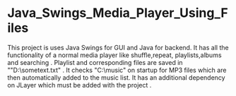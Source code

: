 # Java_Swings_Media_Player_Using_Files
This project is uses Java Swings for GUI and Java for backend. It has all the functionality of a normal media player like shuffle,repeat,
playlists,albums and searching . Playlist and corresponding files are saved in ""D:\\sometext.txt" . It checks "C:\\music" on startup for
MP3 files which are then automatically added to the music list. It has an additional dependency on JLayer which must be added with the 
project .
